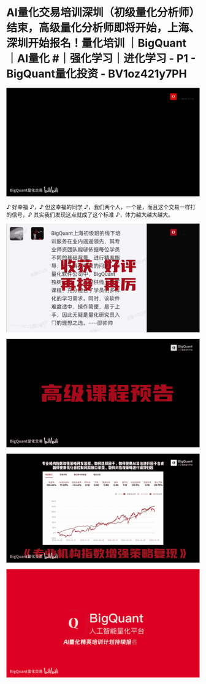 # AI量化交易培训深圳（初级量化分析师）结束，高级量化分析师即将开始，上海、深圳开始报名！量化培训 ｜BigQuant ｜AI量化 #｜强化学习｜进化学习 - P1 - BigQuant量化投资 - BV1oz421y7PH

![](img/2478a78589de26744e793299186a7f0a_0.png)

♪ 好幸福 ♪，♪ 但这幸福的同学 ♪，我们两个人，一个是，而且这个交易一样打的信号，♪ 其实我们发现这点就成了这个标准 ♪，体力越大越大越大。



![](img/2478a78589de26744e793299186a7f0a_2.png)

![](img/2478a78589de26744e793299186a7f0a_3.png)

![](img/2478a78589de26744e793299186a7f0a_4.png)

![](img/2478a78589de26744e793299186a7f0a_5.png)